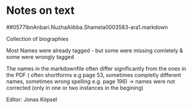 # Notes on text

##0577IbnAnbari.NuzhaAlibba.Shamela0003583-ara1.markdown

Collection of biographies 

Most Names were already tagged - but some were missing comletely & some were wrongly tagged

The names in the markdownfile often differ significantly from the ones in the PDF ( often shortforms e.g page 53, sometimes completly different names, sometimes wrong spelling e.g. page 196) -> names were not corrected (only in one or two instances in the begining)

Editor: Jonas Köpsel